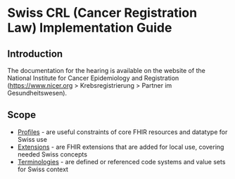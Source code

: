 # Swiss CRL (Cancer Registration Law) Implementation Guide

## Introduction
The documentation for the hearing is available on the website of the National Institute for Cancer Epidemiology and Registration  
(<https://www.nicer.org> > Krebsregistrierung > Partner im Gesundheitswesen).

## Scope

* [Profiles](profiles.html) - are useful constraints of core FHIR resources and datatype for Swiss use
* [Extensions](extensions.html) - are FHIR extensions that are added for local use, covering needed Swiss concepts
* [Terminologies](terminology.html) - are defined or referenced code systems and value sets for Swiss context